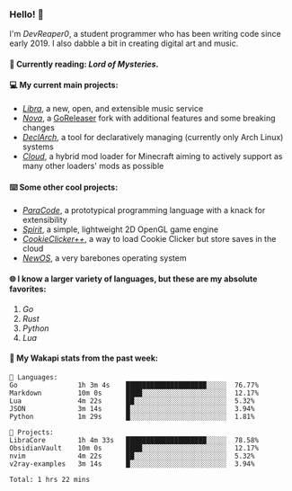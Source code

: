 ### Hello! 👋

I'm _DevReaper0_, a student programmer who has been writing code since early 2019. I also dabble a bit in creating digital art and music.

#### 📖 Currently reading: *Lord of Mysteries*.

#### 💻 My current main projects:

-   _[Libra](https://github.com/LibraMusic)_, a new, open, and extensible music service
-   _[Nova](https://github.com/LibraMusic/Nova)_, a [GoReleaser](https://github.com/goreleaser/goreleaser) fork with additional features and some breaking changes
-   _[DeclArch](https://github.com/DevReaper0/declarch)_, a tool for declaratively managing (currently only Arch Linux) systems
-   _[Cloud](https://github.com/CloudLoaderMC/CloudLoader)_, a hybrid mod loader for Minecraft aiming to actively support as many other loaders' mods as possible

#### ⌨️ Some other cool projects:

-   _[ParaCode](https://github.com/ParaCodeLang/ParaCode)_, a prototypical programming language with a knack for extensibility
-   _[Spirit](https://gitlab.com/DevReaper0/SpiritEngine)_, a simple, lightweight 2D OpenGL game engine
-   _[CookieClicker++](https://github.com/DevReaper0/CookieClickerPlusPlus)_, a way to load Cookie Clicker but store saves in the cloud
-   _[NewOS](https://github.com/DevReaper0/NewOS)_, a very barebones operating system

#### 🌐 I know a larger variety of languages, but these are my absolute favorites:

1. _Go_
2. _Rust_
3. _Python_
4. _Lua_

#### 📡 My Wakapi stats from the past week:

```text
💾 Languages:
Go               1h 3m 4s    ████████████████████░░░░░  76.77%
Markdown         10m 0s      ████░░░░░░░░░░░░░░░░░░░░░  12.17%
Lua              4m 22s      ██░░░░░░░░░░░░░░░░░░░░░░░  5.32%
JSON             3m 14s      █░░░░░░░░░░░░░░░░░░░░░░░░  3.94%
Python           1m 29s      █░░░░░░░░░░░░░░░░░░░░░░░░  1.81%

💼 Projects:
LibraCore        1h 4m 33s   ████████████████████░░░░░  78.58%
ObsidianVault    10m 0s      ████░░░░░░░░░░░░░░░░░░░░░  12.17%
nvim             4m 22s      ██░░░░░░░░░░░░░░░░░░░░░░░  5.32%
v2ray-examples   3m 14s      █░░░░░░░░░░░░░░░░░░░░░░░░  3.94%

Total: 1 hrs 22 mins
```
